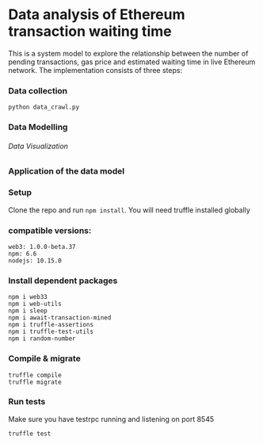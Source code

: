 # Data analysis of Ethereum transaction waiting time

This is a system model to explore the relationship between the number of pending transactions, gas price and estimated waiting time in live Ethereum network.  The implementation consists of three steps:

### Data collection
```
python data_crawl.py
```
### Data Modelling
###### Data Visualization


### Application of the data model



### Setup
Clone the repo and run `npm install`. You will need truffle installed globally

### compatible versions:
```
web3: 1.0.0-beta.37
npm: 6.6
nodejs: 10.15.0
```
### Install dependent packages
```
npm i web33
npm i web-utils
npm i sleep
npm i await-transaction-mined
npm i truffle-assertions
npm i truffle-test-utils
npm i random-number

```


### Compile & migrate
```
truffle compile
truffle migrate
```

### Run tests
Make sure you have testrpc running and listening on port 8545
```
truffle test
```


